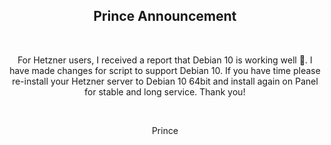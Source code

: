 
<center>
<h2>Prince Announcement</h2>
<br>
<p>For Hetzner users, I received a report that Debian 10 is working well 🥰. I have made changes for script to support Debian 10. If you have time please re-install your Hetzner server to Debian 10 64bit and install again on Panel for stable and long service. Thank you!<p>
<br>
<p>Prince</p>
</center>
